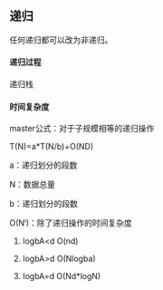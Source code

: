 ## 递归

任何递归都可以改为非递归。



#### 递归过程

递归栈



#### 时间复杂度

master公式：对于子规模相等的递归操作

T(N)=a*T(N/b)+O(ND)

a：递归划分的段数

N：数据总量

b：递归划分的段数

O(Nⁱ)：除了递归操作的时间复杂度



1) logbA<d   O(nd)

2) logbA>d   O(Nlogba)
2) logbA=d   O(Nd*logN)
